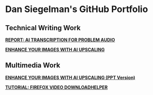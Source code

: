 # Dan Siegelman's GitHub Portfolio

## Technical Writing Work

**[REPORT: AI TRANSCRIPTION FOR PROBLEM AUDIO](https://dansiegelman.github.io/Dan-Siegelman-Portfolio/writing/report-transcription)**

**[ENHANCE YOUR IMAGES WITH AI UPSCALING](https://dansiegelman.github.io/Dan-Siegelman-Portfolio/writing/upscaling-guide)**

## Multimedia Work

**[ENHANCE YOUR IMAGES WITH AI UPSCALING (PPT Version)](https://dansiegelman.github.io/Dan-Siegelman-Portfolio/multimedia/upscaling-presentation)**

**[TUTORIAL: FIREFOX VIDEO DOWNLOADHELPER](https://dansiegelman.github.io/Dan-Siegelman-Portfolio/multimedia/firefox-tutorial)**
